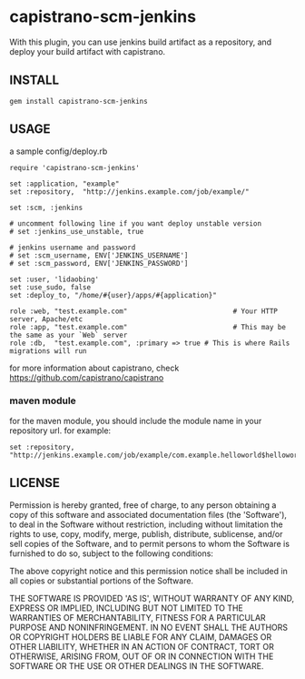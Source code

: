 # capistrano-scm-jenkins

With this plugin, you can use jenkins build artifact as a repository, and
deploy your build artifact with capistrano.

## INSTALL

    gem install capistrano-scm-jenkins

## USAGE

a sample config/deploy.rb

    require 'capistrano-scm-jenkins'

    set :application, "example"
    set :repository,  "http://jenkins.example.com/job/example/"

    set :scm, :jenkins

    # uncomment following line if you want deploy unstable version
    # set :jenkins_use_unstable, true

    # jenkins username and password
    # set :scm_username, ENV['JENKINS_USERNAME']
    # set :scm_password, ENV['JENKINS_PASSWORD']

    set :user, 'lidaobing'
    set :use_sudo, false
    set :deploy_to, "/home/#{user}/apps/#{application}"

    role :web, "test.example.com"                          # Your HTTP server, Apache/etc
    role :app, "test.example.com"                          # This may be the same as your `Web` server
    role :db,  "test.example.com", :primary => true # This is where Rails migrations will run

for more information about capistrano, check https://github.com/capistrano/capistrano

### maven module

for the maven module, you should include the module name in your repository url. for example:

    set :repository,  "http://jenkins.example.com/job/example/com.example.helloworld$helloworld/"

## LICENSE

Permission is hereby granted, free of charge, to any person obtaining
a copy of this software and associated documentation files (the
'Software'), to deal in the Software without restriction, including
without limitation the rights to use, copy, modify, merge, publish,
distribute, sublicense, and/or sell copies of the Software, and to
permit persons to whom the Software is furnished to do so, subject to
the following conditions:

The above copyright notice and this permission notice shall be
included in all copies or substantial portions of the Software.

THE SOFTWARE IS PROVIDED 'AS IS', WITHOUT WARRANTY OF ANY KIND,
EXPRESS OR IMPLIED, INCLUDING BUT NOT LIMITED TO THE WARRANTIES OF
MERCHANTABILITY, FITNESS FOR A PARTICULAR PURPOSE AND NONINFRINGEMENT.
IN NO EVENT SHALL THE AUTHORS OR COPYRIGHT HOLDERS BE LIABLE FOR ANY
CLAIM, DAMAGES OR OTHER LIABILITY, WHETHER IN AN ACTION OF CONTRACT,
TORT OR OTHERWISE, ARISING FROM, OUT OF OR IN CONNECTION WITH THE
SOFTWARE OR THE USE OR OTHER DEALINGS IN THE SOFTWARE.
